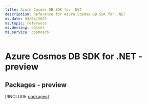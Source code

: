 ```yaml
---
title: Azure Cosmos DB SDK for .NET
description: Reference for Azure Cosmos DB SDK for .NET
ms.date: 04/04/2025
ms.topic: reference
ms.devlang: dotnet
ms.service: cosmosdb
---
```

# Azure Cosmos DB SDK for .NET - preview
## Packages - preview
[!INCLUDE [packages](cosmos-db-index.md)]